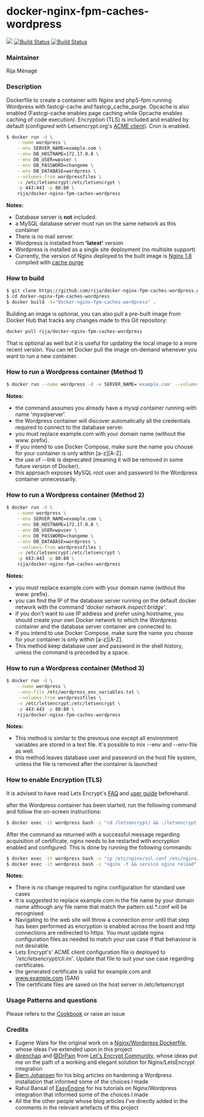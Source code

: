 # docker-nginx-fpm-caches-wordpress

[![](https://badge.imagelayers.io/rija/docker-nginx-fpm-caches-wordpress:latest.svg)](https://imagelayers.io/?images=rija/docker-nginx-fpm-caches-wordpress:latest 'Get your own badge on imagelayers.io')
[![Build Status](https://img.shields.io/badge/docker%20hub-automated%20build-ff69b4.svg)](https://hub.docker.com/r/rija/docker-nginx-fpm-caches-wordpress/)
[![Build Status](https://travis-ci.org/rija/docker-nginx-fpm-caches-wordpress.svg?branch=master)](https://travis-ci.org/rija/docker-nginx-fpm-caches-wordpress)


### Maintainer

Rija Ménagé

### Description

Dockerfile to create a container with Nginx and php5-fpm running Wordpress with fastcgi-cache and fastcgi\_cache\_purge. Opcache is also enabled (Fastcgi-cache enables page caching while Opcache enables caching of code execution). Encryption (TLS) is included and enabled by default (configured with Letsencrypt.org's [ACME client](https://github.com/letsencrypt/letsencrypt)). Cron is enabled.

```bash
$ docker run -d \
	--name wordpress \
	--env SERVER_NAME=example.com \
	--env DB_HOSTNAME=172.17.0.8 \
	--env DB_USER=wpuser \
	--env DB_PASSWORD=changeme \
	--env DB_DATABASE=wordpress \
	--volumes-from wordpressfiles \
	-v /etc/letsencrypt:/etc/letsencrypt \
	-p 443:443 -p 80:80 \
	rija/docker-nginx-fpm-caches-wordpress
```


**Notes:**
* Database server is **not** included.
* a MySQL database server must run on the same network as this container
* There is no mail server.
* Wordpress is installed from **'latest'** version
* Wordpress is installed as a single site deployment (no multisite support)
* Currently, the version of Nginx deployed to the built image is [Nginx 1.8](<https://www.nginx.com/blog/nginx-1-8-and-1-9-released/>) compiled with [cache purge](https://github.com/FRiCKLE/ngx_cache_purge)


### How to build

```bash
$ git clone https://github.com/rija/docker-nginx-fpm-caches-wordpress.git
$ cd docker-nginx-fpm-caches-wordpress
$ docker build -t="docker-nginx-fpm-caches-wordpress" .
```

Building an image is optional, you can also pull a pre-built image from  Docker Hub that tracks any changes made to this Git repository: 

```bash
docker pull rija/docker-nginx-fpm-caches-wordpress
```

That is optional as well but it is useful for updating the local image to a more recent version. You can let Docker pull the image on-demand whenever you want to run a new container. 


### How to run a Wordpress container (Method 1)

```bash
$ docker run --name wordpress -d -e SERVER_NAME='example.com' --volumes-from wordpressfiles -v /etc/letsencrypt:/etc/letsencrypt -p 443:443 -p 80:80 --link mysqlserver:db rija/docker-nginx-fpm-caches-wordpress
```

**Notes:**
 * the command assumes you already have a mysql container running with name 'mysqlserver'.
 * the Wordpress container will discover automatically all the credentials required to connect to the database server.
 * you must replace example.com with your domain name (without the www. prefix).
 * If you intend to use Docker Compose, make sure the name you choose for your container is only within [a-z][A-Z].
 * the use of --link is deprecated (meaning it will be removed in some future version of Docker).
 * this approach exposes MySQL root user and password to the Wordpress container unnecessarily.
 
### How to run a Wordpress container (Method 2)

```bash
$ docker run -d \
	--name wordpress \
	--env SERVER_NAME=example.com \
	--env DB_HOSTNAME=172.17.0.8 \
	--env DB_USER=wpuser \
	--env DB_PASSWORD=changeme \
	--env DB_DATABASE=wordpress \
	--volumes-from wordpressfiles \
	-v /etc/letsencrypt:/etc/letsencrypt \
	-p 443:443 -p 80:80 \
	rija/docker-nginx-fpm-caches-wordpress

```

**Notes:**
 * you must replace example.com with your domain name (without the www. prefix).
 * you can find the IP of the database server running on the default docker network with the command *'docker network inspect bridge'*.
 * if you don't want to use IP address and prefer using hostname, you should create your own Docker network to which the Wordpress container and the database server container are connected to.
 * If you intend to use Docker Compose, make sure the name you choose for your container is only within [a-z][A-Z].
 * This method keep database user and password in the shell history, unless the command is preceded by a space.
 

### How to run a Wordpress container (Method 3)

```bash
$ docker run -d \
	--name wordpress \
	--env-file /etc/wordpress_env_variables.txt \
	--volumes-from wordpressfiles \
	-v /etc/letsencrypt:/etc/letsencrypt \
	-p 443:443 -p 80:80 \
	rija/docker-nginx-fpm-caches-wordpress

```

**Notes:**
 * This method is similar to the previous one except all environment variables are stored in a text file. It's possible to mix --env and --env-file as well.
 * this method leaves database user and password on the host file system, unless the file is removed after the container is launched
 

### How to enable Encryption (TLS)

It is advised to have read Lets Encrypt's [FAQ](https://community.letsencrypt.org/c/docs/) and [user guide](https://letsencrypt.readthedocs.org/en/latest/index.html)  beforehand.

after the Wordpress container has been started, run the following command and follow the on-screen instructions:

```bash
$ docker exec -it wordpress bash -c "cd /letsencrypt/ && ./letsencrypt-auto certonly"
```

After the command as returned with a successful message regarding acquisition of certificate, nginx needs to be restarted with encryption enabled and configured. This is done by running the following commands:

```bash
$ docker exec -it wordpress bash -c "cp /etc/nginx/ssl.conf /etc/nginx/ssl.example.com.conf"
$ docker exec -it wordpress bash -c "nginx -t && service nginx reload"
```

**Notes:**
 * There is no change required to nginx configuration for standard use cases
 * It is suggested to replace example.com in the file name by your domain name although any file name that match the pattern ssl.*.conf will be recognised
 * Navigating to the web site will throw a connection error until that step has been performed as encryption is enabled across the board and http connections are redirected to https. You must update nginx configuration files as needed to match your use case if that behaviour is not desirable.
 * Lets Encrypt's' ACME client configuration file is deployed to *'/etc/letsencrypt/cli.ini'*. Update that file to suit your use case regarding certificates.
 * the generated certificate is valid for example.com and www.example.com (SAN)
 * The certificate files are saved on the host server in /etc/letsencrypt
 
### Usage Patterns and questions

Please refers to the [Cookbook](https://github.com/rija/docker-nginx-fpm-caches-wordpress/blob/master/Cookbook.md) or raise an issue



### Credits

* Eugene Ware for the original work on a [Nginx/Wordpress Dockerfile](https://github.com/eugeneware/docker-wordpress-nginx), whose ideas I've extended upon in this project
* [@renchap](https://community.letsencrypt.org/t/howto-easy-cert-generation-and-renewal-with-nginx/3491/5) and [@DrPain](https://community.letsencrypt.org/t/nginx-installation/3502/5) from [Let's Encrypt Community](https://community.letsencrypt.org/), whose ideas put me on the path of a working and elegant solution for Nginx/LetsEncrypt integration
* [Bjørn Johansen](https://bjornjohansen.no) for his blog articles on hardening a Wordpress installation that informed some of the choices I made
* Rahul Bansal of [EasyEngine](https://easyengine.io/wordpress-nginx/tutorials/) for his tutorials on Nginx/Wordpress integration that informed some of the choices I made
* All the the other people whose blog articles I've directly added in the comments in the relevant artefacts of this project

